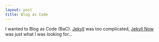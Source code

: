 ```yaml
---
layout: post
title: Blog as Code
---
```


I wanted to Blog as Code (BaC).
[Jekyll](https://jekyllrb.com) was too complicated, [Jekyll Now](http://www.jekyllnow.com) was just what I was looking for...
